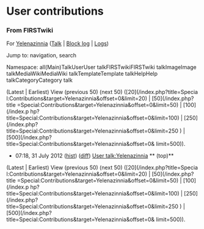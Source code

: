 

# User contributions

### From FIRSTwiki

For [Yelenazinnia](/index.php?title=User:Yelenazinnia&action=edit
"User:Yelenazinnia" ) ([Talk](User_talk:Yelenazinnia "User
talk:Yelenazinnia" ) | [Block
log](/index.php?title=Special:Log&type=block&page=User:Yelenazinnia
"Special:Log" ) | [Logs](/index.php?title=Special:Log&user=Yelenazinnia
"Special:Log" ))

Jump to: navigation, search

Namespace:  all(Main)TalkUserUser talkFIRSTwikiFIRSTwiki talkImageImage
talkMediaWikiMediaWiki talkTemplateTemplate talkHelpHelp talkCategoryCategory
talk

(Latest | Earliest) View (previous 50) (next 50) ([20](/index.php?title=Specia
l:Contributions&target=Yelenazinnia&offset=0&limit=20) | [50](/index.php?title
=Special:Contributions&target=Yelenazinnia&offset=0&limit=50) | [100](/index.p
hp?title=Special:Contributions&target=Yelenazinnia&offset=0&limit=100) | [250]
(/index.php?title=Special:Contributions&target=Yelenazinnia&offset=0&limit=250
) | [500](/index.php?title=Special:Contributions&target=Yelenazinnia&offset=0&
limit=500)).

  * 07:18, 31 July 2012 ([hist](/index.php?title=User_talk:Yelenazinnia&action=history "User talk:Yelenazinnia" )) ([diff](/index.php?title=User_talk:Yelenazinnia&diff=prev&oldid=310939 "User talk:Yelenazinnia" )) [User talk:Yelenazinnia](User_talk:Yelenazinnia "User talk:Yelenazinnia" ) ** (top)**

(Latest | Earliest) View (previous 50) (next 50) ([20](/index.php?title=Specia
l:Contributions&target=Yelenazinnia&offset=0&limit=20) | [50](/index.php?title
=Special:Contributions&target=Yelenazinnia&offset=0&limit=50) | [100](/index.p
hp?title=Special:Contributions&target=Yelenazinnia&offset=0&limit=100) | [250]
(/index.php?title=Special:Contributions&target=Yelenazinnia&offset=0&limit=250
) | [500](/index.php?title=Special:Contributions&target=Yelenazinnia&offset=0&
limit=500)).

